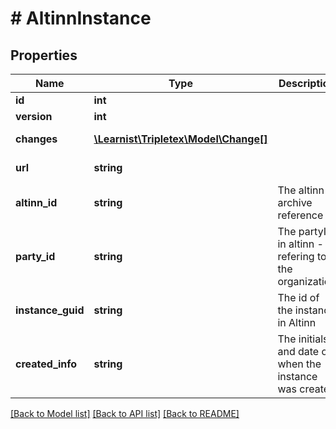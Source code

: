# # AltinnInstance

## Properties

Name | Type | Description | Notes
------------ | ------------- | ------------- | -------------
**id** | **int** |  | [optional]
**version** | **int** |  | [optional]
**changes** | [**\Learnist\Tripletex\Model\Change[]**](Change.md) |  | [optional] [readonly]
**url** | **string** |  | [optional] [readonly]
**altinn_id** | **string** | The altinn archive reference | [optional]
**party_id** | **string** | The partyId in altinn - refering to the organization | [optional]
**instance_guid** | **string** | The id of the instance in Altinn | [optional]
**created_info** | **string** | The initials and date of when the instance was created | [optional]

[[Back to Model list]](../../README.md#models) [[Back to API list]](../../README.md#endpoints) [[Back to README]](../../README.md)
